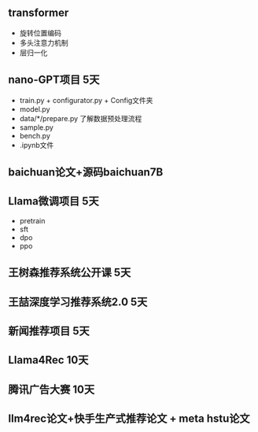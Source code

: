 ## transformer

- 旋转位置编码
- 多头注意力机制
- 层归一化

## nano-GPT项目 5天

- train.py + configurator.py + Config文件夹
- model.py
- data/*/prepare.py 了解数据预处理流程
- sample.py
- bench.py
- .ipynb文件

## baichuan论文+源码baichuan7B

## Llama微调项目 5天

- pretrain
- sft
- dpo
- ppo

## 王树森推荐系统公开课 5天

## 王喆深度学习推荐系统2.0 5天

## 新闻推荐项目 5天

## Llama4Rec 10天

## 腾讯广告大赛 10天

## llm4rec论文+快手生产式推荐论文 + meta hstu论文
